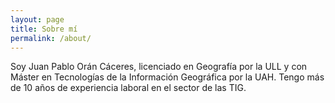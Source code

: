 ```yaml
---
layout: page
title: Sobre mí
permalink: /about/
---
```


Soy Juan Pablo Orán Cáceres, licenciado en Geografía por la ULL y con Máster en Tecnologías de la Información Geográfica por la UAH. Tengo más de 10 años de experiencia laboral en el sector de las TIG. 


